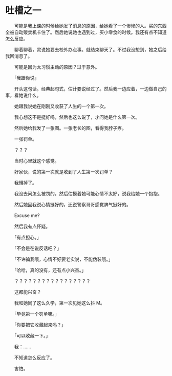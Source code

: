 # 吐槽之一

　　可能是我上课的时候给她发了消息的原因，给她看了一个惨惨的人。买的东西全被自动贩卖机卡住了。然后她说她也遇到过，买小零食的时候。我还有点不知道怎么反应。

　　聊着聊着，灵说她要去校外办点事。就结束聊天了。不过我没想到，她之后给我回消息了。

　　可能是因为太习惯主动的原因？过于意外。

　　「我跟你说」

　　开头这句话。经典起句式，估计要说经过了。然后我一边应着，一边做自己的事，看她说什么。

　　她跟我说她在刚刚又收获了人生的一个第一次。

　　我心想这不是挺好吗，然后也这么说了，才问她是什么第一次。

　　然后她给我发了一张图。一张老长的图，看得我脖子疼。

　　一张罚单。

　　？？？

　　当时心里就这个感觉。

　　好家伙，说的第一次就是收到了人生第一次罚单？

　　我懵掉了。

　　我没去问怎么被罚的，然后估摸着她可能心情不太好，说我给她一个抱抱。

　　然后她回我说心情挺好的，还说警察哥哥感觉脾气挺好的。

　　Excuse me?

　　然后我有点怀疑。

　　「有点担心。」

　　「不会是在说反话吧？」

　　「不许骗我哦，心情不好要老实说，不能伪装哦。」

　　「哈哈，真的没有，还有点小兴奋。」

　　？？？？？？？？？？？？？？？？？

　　这都能兴奋？

　　我和她同了这么久学，第一次见她这么抖 M。

　　「毕竟第一个罚单嘛。」

　　「你要把它收藏起来吗？」

　　「可以收藏一下。」



　　我：……

　　不知道怎么反应了。

　　害怕。

